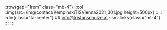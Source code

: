 ::row{gap="1rem" class="mb-4"}
  ::col
    ::img{src=/img/contact/KempinskiTISVienna2021_301.jpg height=500px} 
    ::
  ::
  ::div{class="ta-center"}
    ## info@tristanschulze.at
    ::sm-links{class="mt-4"}
    ::
  ::
::

